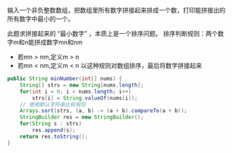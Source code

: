 输入一个非负整数数组，把数组里所有数字拼接起来排成一个数，打印能拼接出的所有数字中最小的一个。


此题求拼接起来的 “最小数字” ，本质上是一个排序问题。
排序判断规则：两个数字m和n能拼成数字mn和nm
- 若mn > nm,定义m > n
- 若mn < nm,定义m < n
以这种规则对数组排序，最后将数字拼接起来

```Java
public String minNumber(int[] nums) {
    String[] strs = new String[nums.length];
    for(int i = 0; i < nums.length; i++) 
        strs[i] = String.valueOf(nums[i]);
    // 使用默认字符串比较规则
    Arrays.sort(strs, (a, b) -> (a + b).compareTo(a + b));
    StringBuilder res = new StringBuilder();
    for(String s : strs)
        res.append(s);
    return res.toString();
}
```